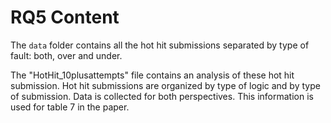 # RQ5 Content

The `data` folder contains all the hot hit submissions separated by type of fault: both, over and under.

The "HotHit_10plusattempts" file contains an analysis of these hot hit submission. Hot hit submissions are organized by type of logic and by type of submission. Data is collected for both perspectives. This information is used for table 7 in the paper.
